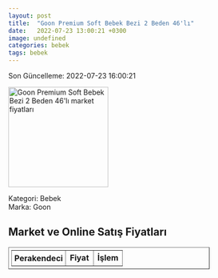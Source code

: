 ```yaml
---
layout: post
title:  "Goon Premium Soft Bebek Bezi 2 Beden 46'lı"
date:   2022-07-23 13:00:21 +0300
image: undefined
categories: bebek
tags: bebek
---
```


Son Güncelleme: 2022-07-23 16:00:21

<img src="undefined" width="200" alt="Goon Premium Soft Bebek Bezi 2 Beden 46'lı market fiyatları" />

Kategori: Bebek
<br />
Marka: Goon

<h2>Market ve Online Satış Fiyatları</h2>

<table border="1" style="padding: 5px;width:80%;">
  <tr>
    <td style="padding: 5px;"><strong>Perakendeci</strong></td>
    <td><strong>Fiyat</strong></td>
    <td><strong>İşlem</strong></td>
  </tr>
  
</table>
